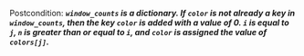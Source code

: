 Postcondition: ***`window_counts` is a dictionary. If `color` is not already a key in `window_counts`, then the key `color` is added with a value of 0. `i` is equal to `j`, `n` is greater than or equal to `i`, and `color` is assigned the value of `colors[j]`.***